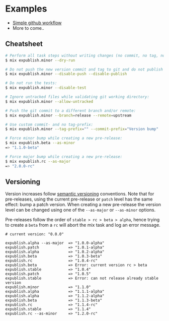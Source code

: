# Examples

- [Simple github workflow]()
- More to come..

## Cheatsheet

```bash
# Perform all task steps without writing changes (no commit, no tag, no push, no publish):
$ mix expublish.minor --dry-run

# Do not push the new version commit and tag to git and do not publish the to hex:
$ mix expublish.minor --disable-push --disable-publish

# Do not run the tests:
$ mix expublish.minor --disable-test

# Ignore untracked files while validating git working directory:
$ mix expublish.minor --allow-untracked

# Push the git commit to a different branch and/or remote:
$ mix expublish.minor --branch=release --remote=upstream

# Use custom commit- and no tag-prefix:
$ mix expublish.minor --tag-prefix="" --commit-prefix="Version bump"

# Force minor bump while creating a new pre-release:
$ mix expublish.beta --as-minor
=> "1.1.0-beta"

# Force major bump while creating a new pre-release:
$ mix expublish.rc --as-major
=> "2.0.0-rc"
```

## Versioning

Version increases follow [semantic versioning](https://semver.org/) conventions.
Note that for pre-releases, using the current pre-release or `patch` level has
the same effect: bump a patch version. When creating a new pre-release the
version level can be changed using one of the `--as-major` or `--as-minor` options.

Pre-releases follow the order of `stable > rc > beta > alpha`, hence trying to
create a `beta` from a `rc` will abort the mix task and log an error message.

```
# current version: "0.0.0"

expublish.alpha --as-major  => "1.0.0-alpha"
expublish.patch             => "1.0.1-alpha"
expublish.alpha             => "1.0.2-alpha"
expublish.beta              => "1.0.3-beta"
expublish.rc                => "1.0.4-rc"
expublish.beta              => Error: current version rc > beta
expublish.stable            => "1.0.4"
expublish.patch             => "1.0.5"
expublish.stable            => Error: can not release already stable version
expublish.minor             => "1.1.0"
expublish.alpha             => "1.1.1-alpha"
expublish.alpha             => "1.1.2-alpha"
expublish.beta              => "1.1.3-beta"
expublish.rc                => "1.1.4-rc"
expublish.stable            => "1.1.4"
expublish.rc --as-minor     => "1.2.0-rc"
```
